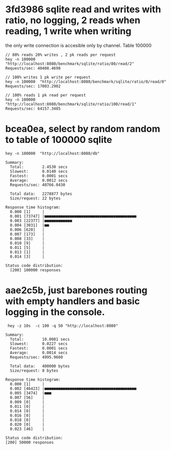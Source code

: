 # 3fd3986 sqlite read and writes with ratio, no logging, 2 reads when reading, 1 write when writing

the only write connection is accesible only by channel. Table 100000 

    // 80% reads 20% writes , 2 pk reads per request
    hey -n 100000  "http://localhost:8080/benchmark/sqlite/ratio/80/read/2"
    Requests/sec: 40408.4698

    // 100% writes 1 pk write per request 
    hey -n 100000  "http://localhost:8080/benchmark/sqlite/ratio/0/read/0" 
    Requests/sec: 17003.2902

    // 100% reads 1 pk read per request 
    hey -n 100000  "http://localhost:8080/benchmark/sqlite/ratio/100/read/1" 
    Requests/sec: 64157.3485

# bcea0ea, select by random random to table of 100000 sqlite

    hey -n 100000  "http://localhost:8080/db"

    Summary:
      Total:        2.4530 secs
      Slowest:      0.0140 secs
      Fastest:      0.0001 secs
      Average:      0.0012 secs
      Requests/sec: 40766.0430

      Total data:   2278877 bytes
      Size/request: 22 bytes

    Response time histogram:
      0.000 [1]     |
      0.001 [73747] |■■■■■■■■■■■■■■■■■■■■■■■■■■■■■■■■■■■■■■■■
      0.003 [22377] |■■■■■■■■■■■■
      0.004 [3031]  |■■
      0.006 [620]   |
      0.007 [173]   |
      0.008 [33]    |
      0.010 [9]     |
      0.011 [5]     |
      0.013 [1]     |
      0.014 [3]     |

    Status code distribution:
      [200] 100000 responses

# aae2c5b, just barebones routing with empty handlers and basic logging in the console.

     hey -z 10s  -c 100 -q 50 "http://localhost:8080"

    Summary:
      Total:        10.0081 secs
      Slowest:      0.0227 secs
      Fastest:      0.0001 secs
      Average:      0.0014 secs
      Requests/sec: 4995.9660

      Total data:   400000 bytes
      Size/request: 8 bytes

    Response time histogram:
      0.000 [1]     |
      0.002 [46423] |■■■■■■■■■■■■■■■■■■■■■■■■■■■■■■■■■■■■■■■■
      0.005 [3474]  |■■■
      0.007 [56]    |
      0.009 [0]     |
      0.011 [0]     |
      0.014 [0]     |
      0.016 [0]     |
      0.018 [0]     |
      0.020 [0]     |
      0.023 [46]    |

    Status code distribution:
    [200] 50000 responses
